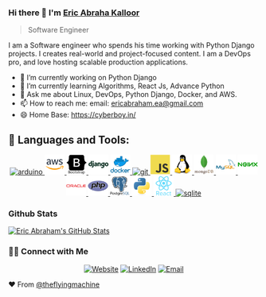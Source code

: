 ### Hi there 👋 I'm [Eric Abraha Kalloor](https://cyberboy.in)
> Software Engineer




<div>
 <p>
I am a Software engineer who spends his time working with Python Django projects. I creates real-world and project-focused content. I am a DevOps pro, and love hosting scalable production applications.
   
   
- 🔭 I’m currently working on Python Django 
- 🌱 I’m currently learning Algorithms, React Js, Advance Python
- 💬 Ask me about Linux, DevOps, Python Django, Docker, and AWS.
- 📫 How to reach me: email: ericabraham.ea@gmail.com
- 😄 Home Base: https://cyberboy.in/

</p>
</div>

## 🧰 Languages and Tools:
<p align="center">
<a href="https://www.arduino.cc/" target="_blank"> <img src="https://cdn.worldvectorlogo.com/logos/arduino-1.svg" alt="arduino" width="40" height="40"/> </a> 
<a href="https://aws.amazon.com" target="_blank"> <img src="https://raw.githubusercontent.com/github/explore/80688e429a7d4ef2fca1e82350fe8e3517d3494d/topics/aws/aws.png" alt="aws" width="40" height="40"/> </a> 
<a href="https://getbootstrap.com" target="_blank"> <img src="https://raw.githubusercontent.com/devicons/devicon/master/icons/bootstrap/bootstrap-plain-wordmark.svg" alt="bootstrap" width="40" height="40"/> </a> 
<a href="https://www.djangoproject.com/" target="_blank"> <img src="https://raw.githubusercontent.com/devicons/devicon/master/icons/django/django-plain-wordmark.svg" alt="django" width="40" height="40"/> </a> 
<a href="https://www.docker.com/" target="_blank"> <img src="https://raw.githubusercontent.com/github/explore/80688e429a7d4ef2fca1e82350fe8e3517d3494d/topics/docker/docker.png" alt="docker" width="40" height="40"/> </a> 
<a href="https://git-scm.com/" target="_blank"> <img src="https://www.vectorlogo.zone/logos/git-scm/git-scm-icon.svg" alt="git" width="40" height="40"/> </a> 
<a href="https://developer.mozilla.org/en-US/docs/Web/JavaScript" target="_blank"> <img src="https://raw.githubusercontent.com/devicons/devicon/master/icons/javascript/javascript-original.svg" alt="javascript" width="40" height="40"/> </a> 
<a href="https://www.linux.org/" target="_blank"> <img src="https://raw.githubusercontent.com/devicons/devicon/master/icons/linux/linux-original.svg" alt="linux" width="40" height="40"/> </a>
<a href="https://www.mongodb.com/" target="_blank"> <img src="https://raw.githubusercontent.com/devicons/devicon/master/icons/mongodb/mongodb-original-wordmark.svg" alt="mongodb" width="40" height="40"/> </a> 
<a href="https://www.mysql.com/" target="_blank"> <img src="https://raw.githubusercontent.com/devicons/devicon/master/icons/mysql/mysql-original-wordmark.svg" alt="mysql" width="40" height="40"/> </a>
<a href="https://www.nginx.com" target="_blank"> <img src="https://raw.githubusercontent.com/devicons/devicon/master/icons/nginx/nginx-original.svg" alt="nginx" width="40" height="40"/> </a>
<a href="https://www.oracle.com/" target="_blank"> <img src="https://raw.githubusercontent.com/devicons/devicon/master/icons/oracle/oracle-original.svg" alt="oracle" width="40" height="40"/> </a>
<a href="https://www.php.net" target="_blank"> <img src="https://raw.githubusercontent.com/devicons/devicon/master/icons/php/php-original.svg" alt="php" width="40" height="40"/> </a> 
<a href="https://www.postgresql.org" target="_blank"> <img src="https://raw.githubusercontent.com/devicons/devicon/master/icons/postgresql/postgresql-original-wordmark.svg" alt="postgresql" width="40" height="40"/> </a>
<a href="https://www.python.org" target="_blank"> <img src="https://raw.githubusercontent.com/devicons/devicon/master/icons/python/python-original.svg" alt="python" width="40" height="40"/> </a>
<a href="https://reactjs.org/" target="_blank"> <img src="https://raw.githubusercontent.com/devicons/devicon/master/icons/react/react-original-wordmark.svg" alt="react" width="40" height="40"/> </a>
<a href="https://www.sqlite.org/" target="_blank"> <img src="https://www.vectorlogo.zone/logos/sqlite/sqlite-icon.svg" alt="sqlite" width="40" height="40"/> </a> 
</p>


### Github Stats

[![Eric Abraham's GitHub Stats](https://github-readme-stats.vercel.app/api?username=theflyingmachine&show_icons=true&count_private=true)](https://github.com/theflyingmachine)

<h3> 🤝🏻 Connect with Me </h3>

<p align="center">
<a href="https://cyberboy.in" target="_blank"><img alt="Website" src="https://img.shields.io/badge/Website-cyberboy.in-blue?style=flat&logo=google-chrome"></a>
<a href="https://www.linkedin.com/in/cyberboy/" target="_blank"><img alt="LinkedIn" src="https://img.shields.io/badge/LinkedIn-@cyberboy-blue?style=flat&logo=linkedin"></a>
<a href="mailto:ericabraham.ea@gmail.com"><img alt="Email" src="https://img.shields.io/badge/Email-ericabraham.ea@gmail.com-blue?style=flat&logo=gmail"></a>
</p>


❤️ From [@theflyingmachine](https://github.com/theflyingmachine)
